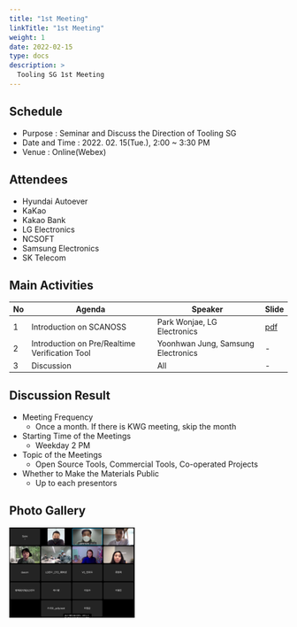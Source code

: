 ```yaml
---
title: "1st Meeting"
linkTitle: "1st Meeting"
weight: 1
date: 2022-02-15
type: docs
description: >
  Tooling SG 1st Meeting
---
```


## Schedule

* Purpose : Seminar and Discuss the Direction of Tooling SG
* Date and Time : 2022. 02. 15(Tue.), 2:00 ~ 3:30 PM
* Venue : Online(Webex)

## Attendees
* Hyundai Autoever
* KaKao
* Kakao Bank
* LG Electronics
* NCSOFT
* Samsung Electronics
* SK Telecom

## Main Activities
| No | Agenda           | Speaker | Slide |
|----|-----------------|------|------|
| 1  | Introduction on SCANOSS  | 	Park Wonjae, LG Electronics | [pdf](./SCANOSS_Introduction.pdf) |
| 2  | Introduction on Pre/Realtime Verification Tool | Yoonhwan Jung, Samsung Electronics | - |
| 3  | Discussion | All | - | 

## Discussion Result
* Meeting Frequency
  - Once a month. If there is KWG meeting, skip the month
* Starting Time of the Meetings
  - Weekday 2 PM
* Topic of the Meetings
  - Open Source Tools, Commercial Tools, Co-operated Projects
* Whether to Make the Materials Public
  - Up to each presentors

## Photo Gallery

<div ><span class="image fit">
  <img src="220215.jpg" width="45%">
</span></div>
